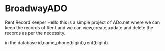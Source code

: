 # BroadwayADO
Rent Record Keeper
Hello this is a simple project of ADo.net where we can keep the records of Rent and we can view,create,update and delete the records as per the necessity.

in the database id,name,phone(bigint),rent(bigint)
